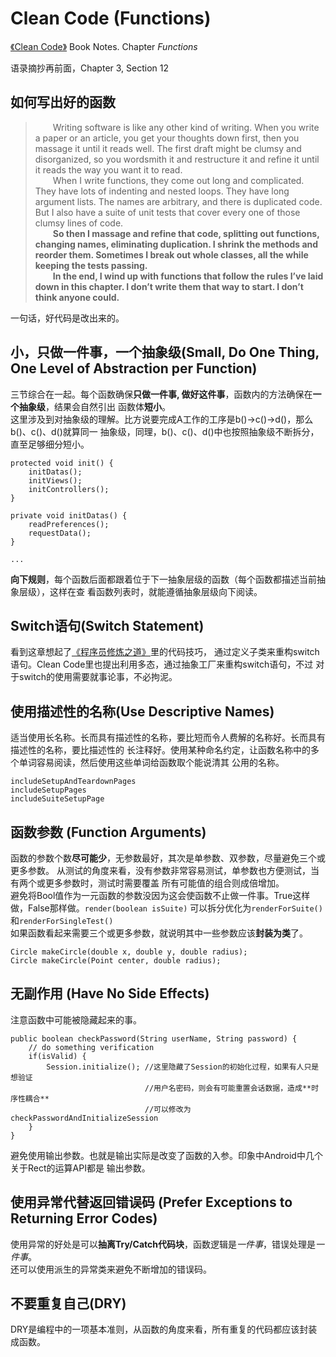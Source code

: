 # Clean Code (Functions)
[《Clean Code》](http://book.douban.com/subject/3032825/) Book Notes. Chapter *Functions*

语录摘抄再前面，Chapter 3, Section 12
## 如何写出好的函数
> &emsp;&emsp;Writing software is like any other kind of writing. When you write a paper or
> an article, you get your thoughts down first, then you massage it until it reads
> well. The first draft might be clumsy and disorganized, so you wordsmith it and
> restructure it and refine it until it reads the way you want it to read.  
> &emsp;&emsp;When I write functions, they come out long and complicated. They have lots of
> indenting and nested loops. They have long argument lists. The names are arbitrary,
> and there is duplicated code. But I also have a suite of unit tests that cover
> every one of those clumsy lines of code.  
> &emsp;&emsp;**So then I massage and refine that code, splitting out functions, changing names,
> eliminating duplication. I shrink the methods and reorder them. Sometimes I break
> out whole classes, all the while keeping the tests passing.**  
> &emsp;&emsp;**In the end, I wind up with functions that follow the rules I’ve laid down in this
> chapter. I don’t write them that way to start. I don’t think anyone could.**  

一句话，好代码是改出来的。

## 小，只做一件事，一个抽象级(Small, Do One Thing, One Level of Abstraction per Function)
三节综合在一起。每个函数确保**只做一件事, 做好这件事**，函数内的方法确保在**一个抽象级**，结果会自然引出
函数体**短小**。  
这里涉及到对抽象级的理解。比方说要完成A工作的工序是b()->c()->d()，那么b()、c()、d()就算同一
抽象级，同理，b()、c()、d()中也按照抽象级不断拆分，直至足够细分短小。
```
protected void init() {
    initDatas();
    initViews();
    initControllers();
}

private void initDatas() {
    readPreferences();
    requestData();
}

...
```
**向下规则**，每个函数后面都跟着位于下一抽象层级的函数（每个函数都描述当前抽象层级），这样在查
看函数列表时，就能遵循抽象层级向下阅读。

## Switch语句(Switch Statement)
看到这章想起了[《程序员修炼之道》](http://book.douban.com/subject/1152111/)里的代码技巧，
通过定义子类来重构switch语句。Clean Code里也提出利用多态，通过抽象工厂来重构switch语句，不过
对于switch的使用需要就事论事，不必拘泥。

## 使用描述性的名称(Use Descriptive Names)
适当使用长名称。长而具有描述性的名称，要比短而令人费解的名称好。长而具有描述性的名称，要比描述性的
长注释好。使用某种命名约定，让函数名称中的多个单词容易阅读，然后使用这些单词给函数取个能说清其
公用的名称。
```
includeSetupAndTeardownPages
includeSetupPages
includeSuiteSetupPage
```

## 函数参数 (Function Arguments)
函数的参数个数**尽可能少**，无参数最好，其次是单参数、双参数，尽量避免三个或更多参数。
从测试的角度来看，没有参数非常容易测试，单参数也方便测试，当有两个或更多参数时，测试时需要覆盖
所有可能值的组合则成倍增加。  
避免将Bool值作为一元函数的参数没因为这会使函数不止做一件事。True这样做，False那样做。`render(boolean isSuite)`
可以拆分优化为`renderForSuite()`和`renderForSingleTest()`  
如果函数看起来需要三个或更多参数，就说明其中一些参数应该**封装为类**了。
```
Circle makeCircle(double x, double y, double radius);
Circle makeCircle(Point center, double radius);
```

## 无副作用 (Have No Side Effects)
注意函数中可能被隐藏起来的事。
```
public boolean checkPassword(String userName, String password) {
    // do something verification
    if(isValid) {
        Session.initialize(); //这里隐藏了Session的初始化过程，如果有人只是想验证
                              //用户名密码，则会有可能重置会话数据，造成**时序性耦合**
                              //可以修改为checkPasswordAndInitializeSession
    }
}
```

避免使用输出参数。也就是输出实际是改变了函数的入参。印象中Android中几个关于Rect的运算API都是
输出参数。

## 使用异常代替返回错误码 (Prefer Exceptions to Returning Error Codes)
使用异常的好处是可以**抽离Try/Catch代码块**，函数逻辑是*一件事*，错误处理是*一件事*。  
还可以使用派生的异常类来避免不断增加的错误码。

## 不要重复自己(DRY)
DRY是编程中的一项基本准则，从函数的角度来看，所有重复的代码都应该封装成函数。
